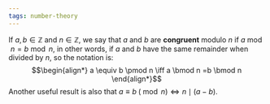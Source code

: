 ```yaml
---
tags: number-theory
---
```

If $a,b \in \mathbb{Z}$ and $n \in \mathbb{Z}$, we say that $a$ and $b$ are **congruent** modulo $n$ if $a \bmod n = b \bmod n$, in other words, if $a$ and $b$ have the same remainder when divided by $n$, so the notation is:
$$\begin{align*}
a \equiv b \pmod n \iff a \bmod n =b \bmod n
\end{align*}$$
Another useful result is also that $a \equiv b \; (\bmod n) \iff n \mid (a-b)$. 